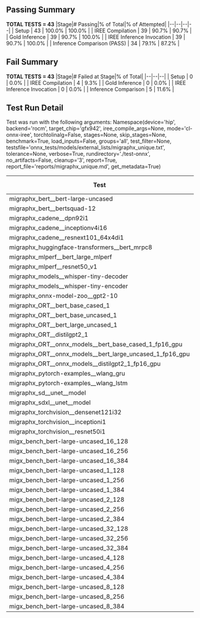## Passing Summary

**TOTAL TESTS = 43**
|Stage|# Passing|% of Total|% of Attempted|
|--|--|--|--|
| Setup | 43 | 100.0% | 100.0% |
| IREE Compilation | 39 | 90.7% | 90.7% |
| Gold Inference | 39 | 90.7% | 100.0% |
| IREE Inference Invocation | 39 | 90.7% | 100.0% |
| Inference Comparison (PASS) | 34 | 79.1% | 87.2% |
## Fail Summary

**TOTAL TESTS = 43**
|Stage|# Failed at Stage|% of Total|
|--|--|--|
| Setup | 0 | 0.0% |
| IREE Compilation | 4 | 9.3% |
| Gold Inference | 0 | 0.0% |
| IREE Inference Invocation | 0 | 0.0% |
| Inference Comparison | 5 | 11.6% |
## Test Run Detail
Test was run with the following arguments:
Namespace(device='hip', backend='rocm', target_chip='gfx942', iree_compile_args=None, mode='cl-onnx-iree', torchtolinalg=False, stages=None, skip_stages=None, benchmark=True, load_inputs=False, groups='all', test_filter=None, testsfile='onnx_tests/models/external_lists/migraphx_unique.txt', tolerance=None, verbose=True, rundirectory='./test-onnx', no_artifacts=False, cleanup='3', report=True, report_file='reports/migraphx_unique.md', get_metadata=True)

| Test | Exit Status | Mean Benchmark Time (ms) | Notes |
|--|--|--|--|
| migraphx_bert__bert-large-uncased | PASS | 19.361939427822275 | |
| migraphx_bert__bertsquad-12 | compilation | None | |
| migraphx_cadene__dpn92i1 | PASS | 3.4758214324969665 | |
| migraphx_cadene__inceptionv4i16 | PASS | 19.658742080166657 | |
| migraphx_cadene__resnext101_64x4di1 | PASS | 4.190398846751083 | |
| migraphx_huggingface-transformers__bert_mrpc8 | PASS | 6.982020130104357 | |
| migraphx_mlperf__bert_large_mlperf | PASS | 25.926808142505674 | |
| migraphx_mlperf__resnet50_v1 | Numerics | 14.220292158424854 | |
| migraphx_models__whisper-tiny-decoder | PASS | 42.52966289755468 | |
| migraphx_models__whisper-tiny-encoder | Numerics | 103.22635283782368 | |
| migraphx_onnx-model-zoo__gpt2-10 | compilation | None | |
| migraphx_ORT__bert_base_cased_1 | PASS | 140.52314994235832 | |
| migraphx_ORT__bert_base_uncased_1 | PASS | 131.64387865819864 | |
| migraphx_ORT__bert_large_uncased_1 | PASS | 1742.2667535332341 | |
| migraphx_ORT__distilgpt2_1 | PASS | 69.78129330091178 | |
| migraphx_ORT__onnx_models__bert_base_cased_1_fp16_gpu | Numerics | 66.64837259009029 | |
| migraphx_ORT__onnx_models__bert_large_uncased_1_fp16_gpu | Numerics | 341.144487572213 | |
| migraphx_ORT__onnx_models__distilgpt2_1_fp16_gpu | Numerics | 34.64452008177575 | |
| migraphx_pytorch-examples__wlang_gru | PASS | 17.934247751587204 | |
| migraphx_pytorch-examples__wlang_lstm | PASS | 8.040813940197006 | |
| migraphx_sd__unet__model | import_model | None | |
| migraphx_sdxl__unet__model | import_model | None | |
| migraphx_torchvision__densenet121i32 | PASS | 13.753631161167647 | |
| migraphx_torchvision__inceptioni1 | PASS | 3.0808863349992666 | |
| migraphx_torchvision__resnet50i1 | PASS | 2.0441345445921315 | |
| migx_bench_bert-large-uncased_16_128 | PASS | 25.53805092992704 | |
| migx_bench_bert-large-uncased_16_256 | PASS | 36.768760238038865 | |
| migx_bench_bert-large-uncased_16_384 | PASS | 55.58042297474085 | |
| migx_bench_bert-large-uncased_1_128 | PASS | 12.654450977043735 | |
| migx_bench_bert-large-uncased_1_256 | PASS | 13.002918375599563 | |
| migx_bench_bert-large-uncased_1_384 | PASS | 19.279409264628256 | |
| migx_bench_bert-large-uncased_2_128 | PASS | 12.959849437192817 | |
| migx_bench_bert-large-uncased_2_256 | PASS | 20.163311485063144 | |
| migx_bench_bert-large-uncased_2_384 | PASS | 19.6878389322332 | |
| migx_bench_bert-large-uncased_32_128 | PASS | 35.5759643483907 | |
| migx_bench_bert-large-uncased_32_256 | PASS | 68.84110808993378 | |
| migx_bench_bert-large-uncased_32_384 | PASS | 109.73926667227512 | |
| migx_bench_bert-large-uncased_4_128 | PASS | 19.56129947642761 | |
| migx_bench_bert-large-uncased_4_256 | PASS | 20.077835174188724 | |
| migx_bench_bert-large-uncased_4_384 | PASS | 23.12892593650354 | |
| migx_bench_bert-large-uncased_8_128 | PASS | 20.09281472613414 | |
| migx_bench_bert-large-uncased_8_256 | PASS | 26.020023241685124 | |
| migx_bench_bert-large-uncased_8_384 | PASS | 32.25456480868161 | |
